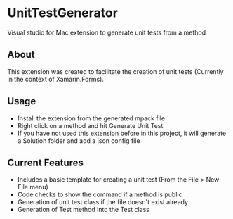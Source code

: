 # UnitTestGenerator
Visual studio for Mac extension to generate unit tests from a method

## About
This extension was created to facilitate the creation of unit tests (Currently in the context of Xamarin.Forms).

## Usage
* Install the extension from the generated mpack file
* Right click on a method and hit Generate Unit Test
* If you have not used this extension before in this project, it will generate a Solution folder and add a json config file

## Current Features
* Includes a basic template for creating a unit test (From the File > New File menu)
* Code checks to show the command if a method is public
* Generation of unit test class if the file doesn't exist already
* Generation of Test method into the Test class

